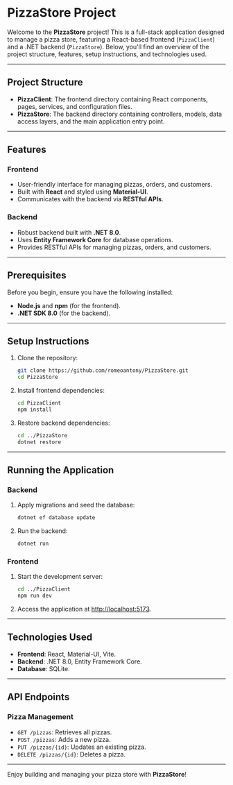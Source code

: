 # PizzaStore Project

Welcome to the **PizzaStore** project! This is a full-stack application designed to manage a pizza store, featuring a React-based frontend (`PizzaClient`) and a .NET backend (`PizzaStore`). Below, you'll find an overview of the project structure, features, setup instructions, and technologies used.

---

## Project Structure

-   **PizzaClient**: The frontend directory containing React components, pages, services, and configuration files.
-   **PizzaStore**: The backend directory containing controllers, models, data access layers, and the main application entry point.

---

## Features

### Frontend

-   User-friendly interface for managing pizzas, orders, and customers.
-   Built with **React** and styled using **Material-UI**.
-   Communicates with the backend via **RESTful APIs**.

### Backend

-   Robust backend built with **.NET 8.0**.
-   Uses **Entity Framework Core** for database operations.
-   Provides RESTful APIs for managing pizzas, orders, and customers.

---

## Prerequisites

Before you begin, ensure you have the following installed:

-   **Node.js** and **npm** (for the frontend).
-   **.NET SDK 8.0** (for the backend).

---

## Setup Instructions

1. Clone the repository:

    ```bash
    git clone https://github.com/romeoantony/PizzaStore.git
    cd PizzaStore
    ```

2. Install frontend dependencies:

    ```bash
    cd PizzaClient
    npm install
    ```

3. Restore backend dependencies:

    ```bash
    cd ../PizzaStore
    dotnet restore
    ```

---

## Running the Application

### Backend

1. Apply migrations and seed the database:

    ```bash
    dotnet ef database update
    ```

2. Run the backend:

    ```bash
    dotnet run
    ```

### Frontend

1. Start the development server:

    ```bash
    cd ../PizzaClient
    npm run dev
    ```

2. Access the application at [http://localhost:5173](http://localhost:5173).

---

## Technologies Used

-   **Frontend**: React, Material-UI, Vite.
-   **Backend**: .NET 8.0, Entity Framework Core.
-   **Database**: SQLite.

---

## API Endpoints

### Pizza Management

-   `GET /pizzas`: Retrieves all pizzas.
-   `POST /pizzas`: Adds a new pizza.
-   `PUT /pizzas/{id}`: Updates an existing pizza.
-   `DELETE /pizzas/{id}`: Deletes a pizza.

---

Enjoy building and managing your pizza store with **PizzaStore**!
